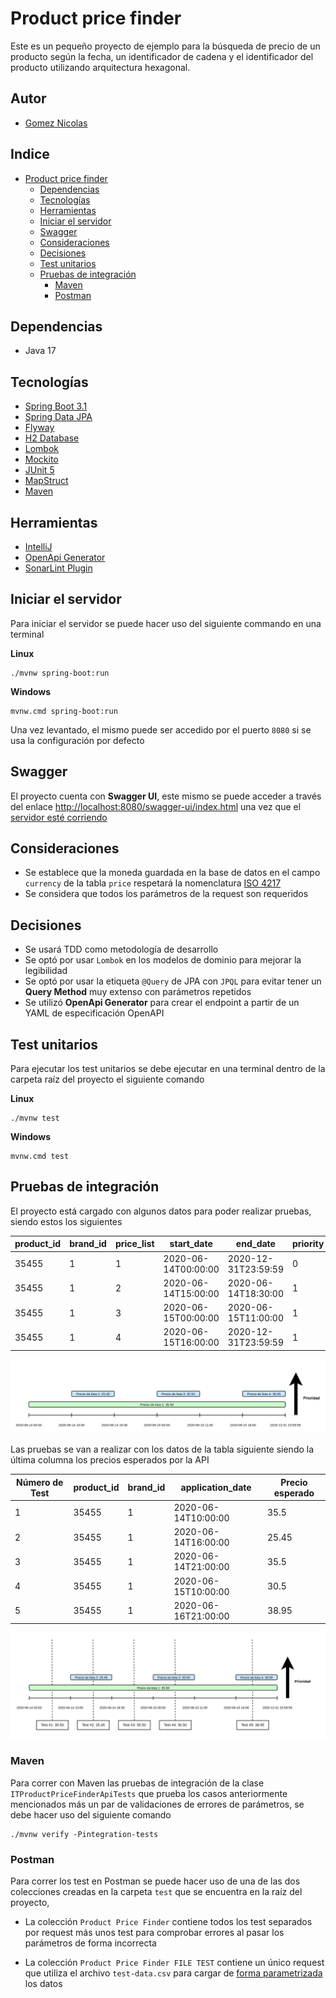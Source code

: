 # Product price finder

Este es un pequeño proyecto de ejemplo para la búsqueda de precio de un producto según la fecha, un
identificador de cadena y el identificador del producto utilizando arquitectura hexagonal.


## Autor

- [Gomez Nicolas](https://github.com/ngomez097)



## Indice
* [Product price finder](#product-price-finder)
  * [Dependencias](#dependencias)
  * [Tecnologías](#tecnologías)
  * [Herramientas](#herramientas)
  * [Iniciar el servidor](#iniciar-el-servidor)
  * [Swagger](#swagger)
  * [Consideraciones](#consideraciones)
  * [Decisiones](#decisiones)
  * [Test unitarios](#test-unitarios)
  * [Pruebas de integración](#pruebas-de-integración)
    * [Maven](#maven)
    * [Postman](#postman)

## Dependencias

- Java 17



## Tecnologías

- [Spring Boot 3.1](https://spring.io/projects/spring-boot)
- [Spring Data JPA](https://spring.io/projects/spring-data-jpa)
- [Flyway](https://flywaydb.org/)
- [H2 Database](https://www.h2database.com/html/main.html)
- [Lombok](https://projectlombok.org/)
- [Mockito](https://site.mockito.org/)
- [JUnit 5](https://junit.org/junit5/)
- [MapStruct](https://mapstruct.org/)
- [Maven](https://maven.apache.org/)

## Herramientas

- [IntelliJ](https://www.jetbrains.com/es-es/idea/)
- [OpenApi Generator](https://openapi-generator.tech/)
- [SonarLint Plugin](https://plugins.jetbrains.com/plugin/7973-sonarlint)


## Iniciar el servidor

Para iniciar el servidor se puede hacer uso del siguiente commando en una terminal

**Linux**
```shell
./mvnw spring-boot:run
```

**Windows**
```shell
mvnw.cmd spring-boot:run
```

Una vez levantado, el mismo puede ser accedido por el puerto `8080` si se usa la configuración 
por defecto

## Swagger

El proyecto cuenta con **Swagger UI**, este mismo se puede acceder a través del enlace
[http://localhost:8080/swagger-ui/index.html](http://localhost:8080/swagger-ui/index.html) 
una vez que el [servidor esté corriendo](#levantar-el-servidor)



## Consideraciones

- Se establece que la moneda guardada en la base de datos en el campo `currency`
  de la tabla `price` respetará la nomenclatura [ISO 4217](https://es.wikipedia.org/wiki/ISO_4217)
- Se considera que todos los parámetros de la request son requeridos



## Decisiones

- Se usará TDD como metodología de desarrollo
- Se optó por usar `Lombok` en los modelos de dominio para mejorar la legibilidad
- Se optó por usar la etiqueta `@Query` de JPA con `JPQL` para evitar tener un **Query Method** 
  muy extenso con parámetros repetidos
- Se utilizó **OpenApi Generator** para crear el endpoint a partir de un YAML de especificación OpenAPI


## Test unitarios

Para ejecutar los test unitarios se debe ejecutar en una terminal dentro de la carpeta raíz del 
proyecto el siguiente comando

**Linux**
```shell
./mvnw test 
```

**Windows**
```shell
mvnw.cmd test
```

## Pruebas de integración

El proyecto está cargado con algunos datos para poder realizar pruebas, siendo estos los siguientes

| product_id | brand_id | price_list | start_date          | end_date            | priority | price | currency |
|------------|----------|------------|---------------------|---------------------|----------|-------|----------|
| 35455      | 1        | 1          | 2020-06-14T00:00:00 | 2020-12-31T23:59:59 | 0        | 35.50 | EUR      |
| 35455      | 1        | 2          | 2020-06-14T15:00:00 | 2020-06-14T18:30:00 | 1        | 25.45 | EUR      |
| 35455      | 1        | 3          | 2020-06-15T00:00:00 | 2020-06-15T11:00:00 | 1        | 30.50 | EUR      |
| 35455      | 1        | 4          | 2020-06-15T16:00:00 | 2020-12-31T23:59:59 | 1        | 38.95 | EUR      |

![](doc/price-graph.png)

Las pruebas se van a realizar con los datos de la tabla siguiente siendo la última columna
los precios esperados por la API

| Número de Test | product_id | brand_id | application_date    | Precio esperado |
|----------------|------------|----------|---------------------|-----------------|
| 1              | 35455      | 1        | 2020-06-14T10:00:00 | 35.5            |
| 2              | 35455      | 1        | 2020-06-14T16:00:00 | 25.45           |
| 3              | 35455      | 1        | 2020-06-14T21:00:00 | 35.5            |
| 4              | 35455      | 1        | 2020-06-15T10:00:00 | 30.5            |
| 5              | 35455      | 1        | 2020-06-16T21:00:00 | 38.95           |

![](doc/test-graph.png)

### Maven

Para correr con Maven las pruebas de integración de la clase `ITProductPriceFinderApiTests` 
que prueba los casos anteriormente mencionados más un par de validaciones de errores de parámetros, 
se debe hacer uso del siguiente comando 
```shell
./mvnw verify -Pintegration-tests
```

### Postman

Para correr los test en Postman se puede hacer uso de una de las dos colecciones creadas en la carpeta
 `test` que se encuentra en la raíz del proyecto, 
 
- La colección `Product Price Finder` contiene todos los test separados por request más unos test para
  comprobar errores al pasar los parámetros de forma incorrecta

- La colección `Product Price Finder FILE TEST` contiene un único request que utiliza 
  el archivo `test-data.csv` para cargar de 
  [forma parametrizada](https://learning.postman.com/docs/collections/running-collections/working-with-data-files/)
  los datos
